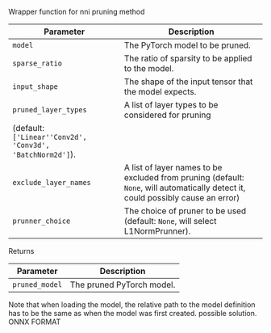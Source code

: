 Wrapper function for nni pruning method


| Parameter            | Description                                                                 |
|----------------------|-----------------------------------------------------------------------------|
| `model`              | The PyTorch model to be pruned.                                             |
| `sparse_ratio`       | The ratio of sparsity to be applied to the model.                           |
| `input_shape`        | The shape of the input tensor that the model expects.                       |
| `pruned_layer_types` | A list of layer types to be considered for pruning 
                        (default: `['Linear''Conv2d',   'Conv3d', 'BatchNorm2d']`).                  |
| `exclude_layer_names`| A list of layer names to be excluded from pruning  (default: `None`, will automatically detect it, could possibly cause an error)|
| `prunner_choice`     | The choice of pruner to be used     (default: `None`, will select L1NormPrunner).                                |





Returns 

| Parameter            | Description                                                                 |
|----------------------|-----------------------------------------------------------------------------|
| `pruned_model`              | The pruned PyTorch model.                                             |




Note that when loading the model, the relative path to the model definition has to be the same as when the model was first created.
possible solution.
ONNX FORMAT

